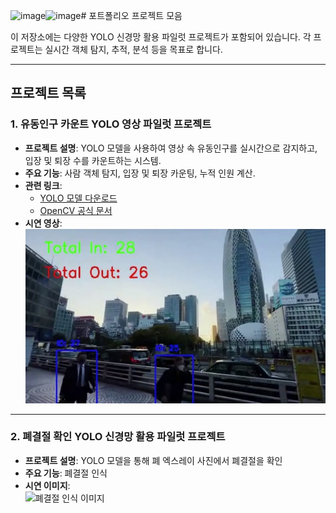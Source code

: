 ![image](https://github.com/user-attachments/assets/ab173210-1b83-49c4-a826-5218584bd4a6)![image](https://github.com/user-attachments/assets/4cd4aed9-4711-490c-bdf0-7438c6f92eb6)# 포트폴리오 프로젝트 모음

이 저장소에는 다양한 YOLO 신경망 활용 파일럿 프로젝트가 포함되어 있습니다. 각 프로젝트는 실시간 객체 탐지, 추적, 분석 등을 목표로 합니다.

---

## 프로젝트 목록

### 1. 유동인구 카운트 YOLO 영상 파일럿 프로젝트
- **프로젝트 설명**: YOLO 모델을 사용하여 영상 속 유동인구를 실시간으로 감지하고, 입장 및 퇴장 수를 카운트하는 시스템.
- **주요 기능**: 사람 객체 탐지, 입장 및 퇴장 카운팅, 누적 인원 계산.
- **관련 링크**:
  - [YOLO 모델 다운로드](https://github.com/ultralytics/yolov5)
  - [OpenCV 공식 문서](https://docs.opencv.org/)
- **시연 영상**:  
[![유동인구 카운트 영상](https://github.com/oracleyu01/pilot/blob/main/sjk.jpg)](https://github.com/oracleyu01/pilot/blob/main/sjk_with_counts_vrew_exported.mp4)

---

### 2. 폐결절 확인 YOLO 신경망 활용 파일럿 프로젝트
- **프로젝트 설명**: YOLO 모델을 통해 폐 엑스레이 사진에서 폐결절을 확인
- **주요 기능**: 폐결절 인식
- **시연 이미지**:  
  ![폐결절 인식 이미지]()

